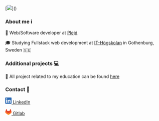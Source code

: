 [![](https://readme-typing-svg.herokuapp.com?font=Fira+Code&pause=1000&color=000000&width=435&lines=Hi+👋🏼+I'm+Svante+Jonsson!)]()

### About me :information_source:
:office: Web/Software developer at [Plejd](https://www.plejd.com/)

:mortar_board: Studying Fullstack web development at [IT-Högskolan](https://www.iths.se/) in Gothenburg, Sweden :sweden:

### Additional projects :computer:
:school: All project related to my education can be found [here](https://github.com/orgs/SvanteJonssonITHS/repositories)

### Contact :postbox:
<a href="https://www.linkedin.com/in/svantejonsson"><img src="./assets/linkedin.png" width="20" /> LinkedIn</a>

<a href="https://gitlab.com/svantejonsson"><img src="./assets/gitlab.png" width="20" /> Gitlab</a>